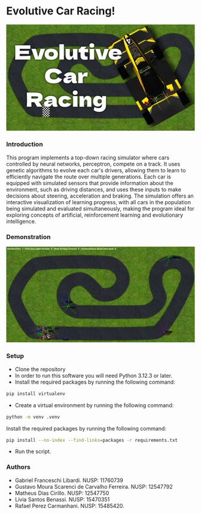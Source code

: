 # Evolutive Car Racing!
![Illustration of the game](./firstPage.png)

### Introduction
This program implements a top-down racing simulator where cars controlled by neural networks, perceptron, compete on a track. It uses genetic algorithms to evolve each car's drivers, allowing them to learn to efficiently navigate the route over multiple generations. Each car is equipped with simulated sensors that provide information about the environment, such as driving distances, and uses these inputs to make decisions about steering, acceleration and braking. The simulation offers an interactive visualization of learning progress, with all cars in the population being simulated and evaluated simultaneously, making the program ideal for exploring concepts of artificial, reinforcement learning and evolutionary intelligence.

### Demonstration
![Illustration of the game](./illustration.png)

### Setup
- Clone the repository
- In order to run this software you will need Python 3.12.3 or later.
- Install the required packages by running the following command:
```bash
pip install virtualenv
```
- Create a virtual environment by running the following command:
```bash
python -m venv .venv
```
Install the required packages by running the following command:
```bash
pip install --no-index --find-links=packages -r requirements.txt
```

- Run the script.

### Authors
- Gabriel Franceschi Libardi. NUSP: 11760739
- Gustavo Moura Scarenci de Carvalho Ferreira. NUSP: 12547792
- Matheus Dias Cirillo. NUSP: 12547750
- Lívia Santos Benassi. NUSP: 15470351
- Rafael Perez Carmanhani. NUSP: 15485420.
